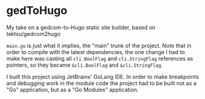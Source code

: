 # gedToHugo
My take on a gedcom-to-Hugo static site builder, based on tektsu/gedcom2hugo 

`main.go` is just what it implies, the "main" trunk of the project.   Note that in order to compile with the latest dependencies, the one change I had to make here was casting all `cli.BoolFlag` and `cli.StringFlag` references as pointers, so they became `&cli.BoolFlag` and `&cli.StringFlag`.  

I built this project using JetBrains' GoLang IDE.  In order to make breakpoints and debugging work in the module code the project had to be built not as a "Go" application, but as a "Go Modules" application.